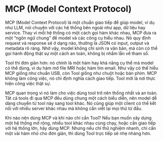 # MCP (Model Context Protocol)

MCP (Model Context Protocol) là một chuẩn giao tiếp để giúp model, ví dụ như LLM, nói chuyện với các hệ thống bên ngoài như app, dữ liệu hay service. Thay vì mỗi hệ thống có một cách gọi hàm khác nhau, MCP đưa ra một “ngôn ngữ chung” để model và các công cụ hiểu nhau. Nó quy định request và response sẽ ở dạng nào, thường là JSON có input, output và metadata rõ ràng. Nhờ vậy, model không chỉ sinh ra văn bản, mà còn có thể gọi hành động thật sự một cách an toàn, không bị nhầm lẫn về tham số.

Tool thì đơn giản hơn: nó chính là một hàm hay khả năng cụ thể mà model có thể dùng, ví dụ hàm mở file MRI hoặc hàm tìm email. Như vậy có thể hiểu MCP giống như chuẩn USB, còn Tool giống như chuột hoặc bàn phím. MCP không làm công việc, nó chỉ định nghĩa cách giao tiếp. Tool mới là nơi thực hiện công việc thật sự.

MCP quan trọng vì nó làm cho việc dùng tool trở nên thống nhất và an toàn. Tất cả tools đi qua MCP đều dùng chung một cách biểu diễn, nên model dễ dàng chuyển từ tool này sang tool khác. Nó cũng giúp một client có thể kết nối với nhiều server khác nhau mà không cần viết lại mọi thứ từ đầu.

Khi nào nên dùng MCP và khi nào chỉ cần Tool? Nếu bạn muốn xây dựng một hệ thống mở rộng, nhiều tool khác nhau cùng chạy, hoặc cần giao tiếp với hệ thống lớn, hãy dùng MCP. Nhưng nếu chỉ thử nghiệm nhanh, chỉ cần một vài hàm nhỏ cho đơn giản, thì dùng Tool trực tiếp sẽ nhẹ nhàng hơn.
